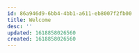 ```yaml
---
id: 86a946d9-6bb4-4bb1-a611-eb8007f2fb00
title: Welcome
desc: ''
updated: 1618858026560
created: 1618858026560
---
```



